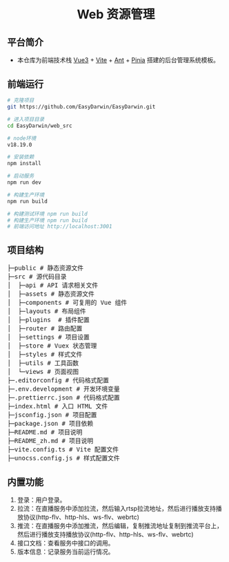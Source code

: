 <h1 align="center" style="margin: 30px 0 30px; font-weight: bold;">Web 资源管理</h1>

## 平台简介

- 本仓库为前端技术栈 [Vue3](https://v3.cn.vuejs.org) + [Vite](https://cn.vitejs.dev) + [Ant](https://www.antdv.com/docs/vue/introduce-cn) + [Pinia](https://pinia.vuejs.org/zh/introduction.html) 搭建的后台管理系统模板。

## 前端运行

```bash
# 克隆项目
git https://github.com/EasyDarwin/EasyDarwin.git

# 进入项目目录
cd EasyDarwin/web_src

# node环境
v18.19.0

# 安装依赖
npm install

# 启动服务
npm run dev

# 构建生产环境
npm run build

# 构建测试环境 npm run build
# 构建生产环境 npm run build
# 前端访问地址 http://localhost:3001
```

## 项目结构

<pre>
├─public # 静态资源文件
├─src # 源代码目录
│  ├─api # API 请求相关文件
│  ├─assets # 静态资源文件
│  ├─components # 可复用的 Vue 组件
│  ├─layouts # 布局组件
│  ├─plugins  # 插件配置
│  ├─router # 路由配置
│  ├─settings # 项目设置
│  ├─store # Vuex 状态管理
│  ├─styles # 样式文件
│  ├─utils # 工具函数
│  └─views # 页面视图
├─.editorconfig # 代码格式配置
├─.env.development # 开发环境变量
├─.prettierrc.json # 代码格式配置
├─index.html # 入口 HTML 文件
├─jsconfig.json # 项目配置
├─package.json # 项目依赖
├─README.md # 项目说明
├─README_zh.md # 项目说明
├─vite.config.ts # Vite 配置文件
├─unocss.config.js # 样式配置文件
</pre>

## 内置功能

1.  登录：用户登录。
2.  拉流：在直播服务中添加拉流，然后输入rtsp拉流地址，然后进行播放支持播放协议(http-flv、http-hls、ws-flv、webrtc)
3.  推流：在直播服务中添加推流，然后编辑，复制推流地址复制到推流平台上，然后进行播放支持播放协议(http-flv、http-hls、ws-flv、webrtc)
3.  接口文档：查看服务中接口的调用。
4.  版本信息：记录服务当前运行情况。
